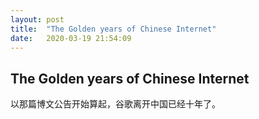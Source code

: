 ```yaml
---
layout: post
title:  "The Golden years of Chinese Internet"
date:   2020-03-19 21:54:09
---
```

## The Golden years of Chinese Internet
以那篇博文公告开始算起，谷歌离开中国已经十年了。  
